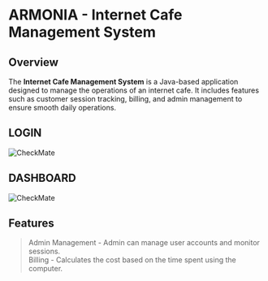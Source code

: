 # ARMONIA - Internet Cafe Management System


## Overview
The **Internet Cafe Management System** is a Java-based application designed to manage the operations of an internet cafe. It includes features such as customer session tracking, billing, and admin management to ensure smooth daily operations.

## LOGIN
![CheckMate](https://i.ibb.co/gmMPq4N/Screenshot-2024-12-01-103029.png)
## DASHBOARD
![CheckMate](https://i.ibb.co/k5XSSQZ/Screenshot-2024-12-01-103250.png)


## Features
> Admin Management - Admin can manage user accounts and monitor sessions. <br/>
> Billing - Calculates the cost based on the time spent using the computer.

